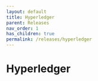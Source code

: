 ```yaml
---
layout: default
title: Hyperledger
parent: Releases
nav_order: 1
has_children: true
permalink: /releases/hyperledger
---
```


# Hyperledger
